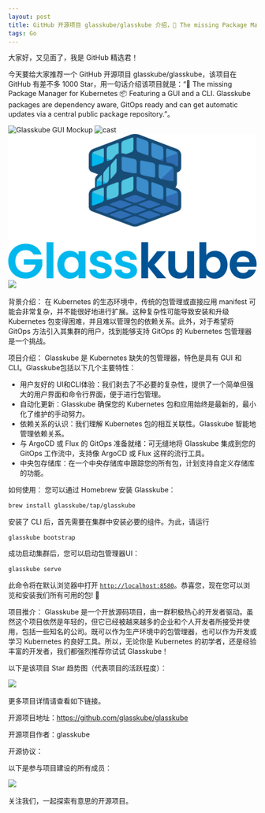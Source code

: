 ```yaml
---
layout: post
title: GitHub 开源项目 glasskube/glasskube 介绍，🧊 The missing Package Manager for Kubernetes 📦 Featuring a GUI and a CLI. Glasskube packages are dependency aware, GitOps ready and can get automatic updates via a central public package repository.
tags: Go
---
```


大家好，又见面了，我是 GitHub 精选君！

今天要给大家推荐一个 GitHub 开源项目 glasskube/glasskube，该项目在 GitHub 有差不多 1000 Star，用一句话介绍该项目就是：“🧊 The missing Package Manager for Kubernetes 📦 Featuring a GUI and a CLI. Glasskube packages are dependency aware, GitOps ready and can get automatic updates via a central public package repository.”。



![Glasskube GUI Mockup](https://github.com/glasskube/operator/assets/3041752/71d0da0c-34ac-40b7-8740-bd2a81ca9f07)
![cast](https://github.com/glasskube/glasskube/assets/16959694/f8b936ca-7b58-4e2b-8845-17da089f2384)
![](https://raw.githubusercontent.com/glasskube/.github/main/images/glasskube-logo.png)
![](https://static.scarf.sh/a.png?x-pxid=899d5aee-625c-4345-bad0-713d29caf929)



背景介绍：
在 Kubernetes 的生态环境中，传统的包管理或直接应用 manifest 可能会非常复杂，并不能很好地进行扩展。这种复杂性可能导致安装和升级 Kubernetes 包变得困难，并且难以管理包的依赖关系。此外，对于希望将 GitOps 方法引入其集群的用户，找到能够支持 GitOps 的 Kubernetes 包管理器是一个挑战。

项目介绍：
Glasskube 是 Kubernetes 缺失的包管理器，特色是具有 GUI 和 CLI。Glasskube包括以下几个主要特性：
- 用户友好的 UI和CLI体验：我们剥去了不必要的复杂性，提供了一个简单但强大的用户界面和命令行界面，便于进行包管理。
- 自动化更新：Glasskube 确保您的 Kubernetes 包和应用始终是最新的，最小化了维护的手动努力。
- 依赖关系的认识：我们理解 Kubernetes 包的相互关联性。Glasskube 智能地管理依赖关系。
- 与 ArgoCD 或 Flux 的 GitOps 准备就绪：可无缝地将 Glasskube 集成到您的 GitOps 工作流中，支持像 ArgoCD 或 Flux 这样的流行工具。
- 中央包存储库：在一个中央存储库中跟踪您的所有包，计划支持自定义存储库的功能。

如何使用：
您可以通过 Homebrew 安装 Glasskube：

```bash
brew install glasskube/tap/glasskube
```

安装了 CLI 后，首先需要在集群中安装必要的组件。为此，请运行
```sh
glasskube bootstrap
```

成功启动集群后，您可以启动包管理器UI：

```bash
glasskube serve
```

此命令将在默认浏览器中打开 [`http://localhost:8580`](http://localhost:8580)。恭喜您，现在您可以浏览和安装我们所有可用的包! 🎉

项目推介：
Glasskube 是一个开放源码项目，由一群积极热心的开发者驱动。虽然这个项目依然是年轻的，但它已经被越来越多的企业和个人开发者所接受并使用，包括一些知名的公司。既可以作为生产环境中的包管理器，也可以作为开发或学习 Kubernetes 的良好工具。所以，无论你是 Kubernetes 的初学者，还是经验丰富的开发者，我们都强烈推荐你试试 Glasskube！


以下是该项目 Star 趋势图（代表项目的活跃程度）：

![](https://api.star-history.com/svg?repos=glasskube/glasskube&type=Timeline)

更多项目详情请查看如下链接。

开源项目地址：https://github.com/glasskube/glasskube 

开源项目作者：glasskube

开源协议：

以下是参与项目建设的所有成员：

![](https://contrib.rocks/image?repo=glasskube/glasskube)

关注我们，一起探索有意思的开源项目。

